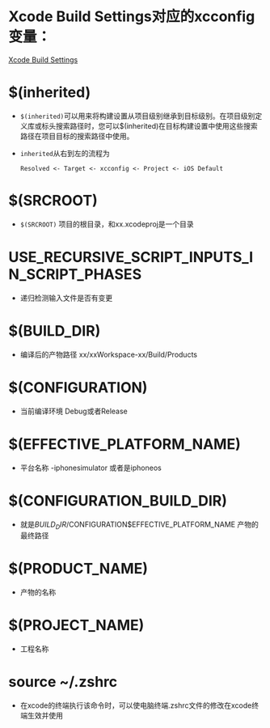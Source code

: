 # Xcode Build Settings对应的xcconfig变量：
[Xcode Build Settings](https://xcodebuildsettings.com/)

# $(inherited) 

* `$(inherited)`可以用来将构建设置从项目级别继承到目标级别。在项目级别定义库或标头搜索路径时，您可以$(inherited)在目标构建设置中使用这些搜索路径在项目目标的搜索路径中使用。
* `inherited`从右到左的流程为

  `Resolved <- Target <- xcconfig <- Project <- iOS Default`
  
# $(SRCROOT)
* `$(SRCROOT)` 项目的根目录，和xx.xcodeproj是一个目录

# USE_RECURSIVE_SCRIPT_INPUTS_IN_SCRIPT_PHASES
* 递归检测输入文件是否有变更

# $(BUILD_DIR)
* 编译后的产物路径   xx/xxWorkspace-xx/Build/Products

# $(CONFIGURATION)
* 当前编译环境 Debug或者Release

# $(EFFECTIVE_PLATFORM_NAME)
* 平台名称 -iphonesimulator 或者是iphoneos

# $(CONFIGURATION_BUILD_DIR)
* 就是$BUILD_DIR/$CONFIGURATION$EFFECTIVE_PLATFORM_NAME  产物的最终路径

# $(PRODUCT_NAME)
* 产物的名称

# $(PROJECT_NAME)
* 工程名称

# source ~/.zshrc
* 在xcode的终端执行该命令时，可以使电脑终端.zshrc文件的修改在xcode终端生效并使用